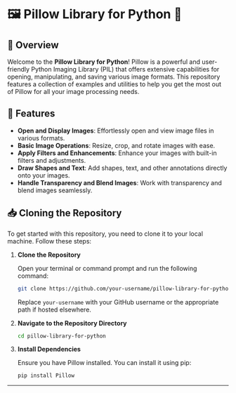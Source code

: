 # 🖼️ **Pillow Library for Python** 📸

## 🌟 Overview

Welcome to the **Pillow Library for Python**! Pillow is a powerful and user-friendly Python Imaging Library (PIL) that offers extensive capabilities for opening, manipulating, and saving various image formats. This repository features a collection of examples and utilities to help you get the most out of Pillow for all your image processing needs.

## 🚀 Features

- **Open and Display Images**: Effortlessly open and view image files in various formats.
- **Basic Image Operations**: Resize, crop, and rotate images with ease.
- **Apply Filters and Enhancements**: Enhance your images with built-in filters and adjustments.
- **Draw Shapes and Text**: Add shapes, text, and other annotations directly onto your images.
- **Handle Transparency and Blend Images**: Work with transparency and blend images seamlessly.

## 📥 Cloning the Repository

To get started with this repository, you need to clone it to your local machine. Follow these steps:

1. **Clone the Repository**

   Open your terminal or command prompt and run the following command:

   ```bash
   git clone https://github.com/your-username/pillow-library-for-python.git
   ```

   Replace `your-username` with your GitHub username or the appropriate path if hosted elsewhere.

2. **Navigate to the Repository Directory**

   ```bash
   cd pillow-library-for-python
   ```

3. **Install Dependencies**

   Ensure you have Pillow installed. You can install it using pip:

   ```bash
   pip install Pillow
   ```

---

